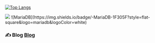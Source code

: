 
[![Top Langs](https://github-readme-stats.vercel.app/api/top-langs/?username=somang4819)](https://github.com/somang4819/github-readme-stats)

<img src="https://img.shields.io/badge/django-092E20?style=flat-square&logo=django&logoColor=white"/>
![MariaDB](https://img.shields.io/badge/-MariaDB-1F305F?style=flat-square&logo=mariadb&logoColor=white)


### ✍️ Blog [Blog](https://blog.naver.com/6134aon)

